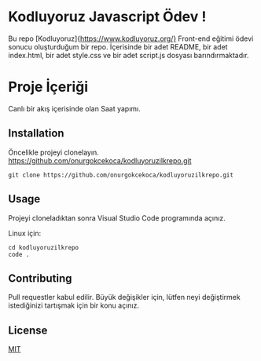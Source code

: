 # Kodluyoruz Javascript Ödev !
Bu repo [Kodluyoruz]{https://www.kodluyoruz.org/} Front-end eğitimi ödevi sonucu oluşturduğum bir repo. İçerisinde bir adet README, bir adet index.html, bir adet style.css ve bir adet script.js dosyası barındırmaktadır.

# Proje İçeriği
Canlı bir akış içerisinde olan Saat yapımı.

## Installation
Öncelikle projeyi clonelayın. https://github.com/onurgokcekoca/kodluyoruzilkrepo.git

```
git clone https://github.com/onurgokcekoca/kodluyoruzilkrepo.git
```

## Usage
Projeyi cloneladıktan sonra Visual Studio Code programında açınız.

Linux için:

```
cd kodluyoruzilkrepo
code .
```

## Contributing

Pull requestler kabul edilir. Büyük değişikler için, lütfen neyi değiştirmek istediğinizi tartışmak için bir konu açınız.

## License

[MIT]()